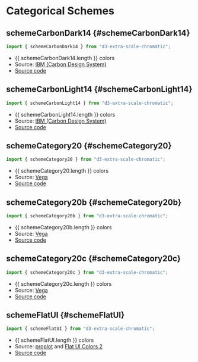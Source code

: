 <script setup lang="ts">
// https://vitepress.dev/guide/using-vue#script-and-style
// https://vitepress.dev/guide/using-vue#using-components
// https://developer.mozilla.org/en-US/docs/Web/CSS/color_value
import {
  schemeCarbonDark14,
  schemeCarbonLight14,
  schemeCategory20,
  schemeCategory20b,
  schemeCategory20c,
  schemeFlatUI,
} from "../";
import ColorSwatch from "./components/ColorSwatch.vue";
</script>

# Categorical Schemes

## schemeCarbonDark14 {#schemeCarbonDark14}

```js
import { schemeCarbonDark14 } from "d3-extra-scale-chromatic";
```

<ColorSwatch :colors="schemeCarbonDark14" />

- {{ schemeCarbonDark14.length }} colors
- Source: [IBM (Carbon Design System)](https://carbondesignsystem.com/)
- [Source code](https://github.com/joaopalmeiro/d3-extra-scale-chromatic/blob/main/src/categorical/CarbonDark14.ts)

## schemeCarbonLight14 {#schemeCarbonLight14}

```js
import { schemeCarbonLight14 } from "d3-extra-scale-chromatic";
```

<ColorSwatch :colors="schemeCarbonLight14" />

- {{ schemeCarbonLight14.length }} colors
- Source: [IBM (Carbon Design System)](https://carbondesignsystem.com/)
- [Source code](https://github.com/joaopalmeiro/d3-extra-scale-chromatic/blob/main/src/categorical/CarbonLight14.ts)

## schemeCategory20 {#schemeCategory20}

```js
import { schemeCategory20 } from "d3-extra-scale-chromatic";
```

<ColorSwatch :colors="schemeCategory20" />

- {{ schemeCategory20.length }} colors
- Source: [Vega](https://vega.github.io/vega/)
- [Source code](https://github.com/joaopalmeiro/d3-extra-scale-chromatic/blob/main/src/categorical/Category20.ts)

## schemeCategory20b {#schemeCategory20b}

```js
import { schemeCategory20b } from "d3-extra-scale-chromatic";
```

<ColorSwatch :colors="schemeCategory20b" />

- {{ schemeCategory20b.length }} colors
- Source: [Vega](https://vega.github.io/vega/)
- [Source code](https://github.com/joaopalmeiro/d3-extra-scale-chromatic/blob/main/src/categorical/Category20b.ts)

## schemeCategory20c {#schemeCategory20c}

```js
import { schemeCategory20c } from "d3-extra-scale-chromatic";
```

<ColorSwatch :colors="schemeCategory20c" />

- {{ schemeCategory20c.length }} colors
- Source: [Vega](https://vega.github.io/vega/)
- [Source code](https://github.com/joaopalmeiro/d3-extra-scale-chromatic/blob/main/src/categorical/Category20c.ts)

## schemeFlatUI {#schemeFlatUI}

```js
import { schemeFlatUI } from "d3-extra-scale-chromatic";
```

<ColorSwatch :colors="schemeFlatUI" />

- {{ schemeFlatUI.length }} colors
- Source: [proplot](https://github.com/proplot-dev/proplot) and [Flat UI Colors 2](https://flatuicolors.com/)
- [Source code](https://github.com/joaopalmeiro/d3-extra-scale-chromatic/blob/main/src/categorical/FlatUI.ts)
